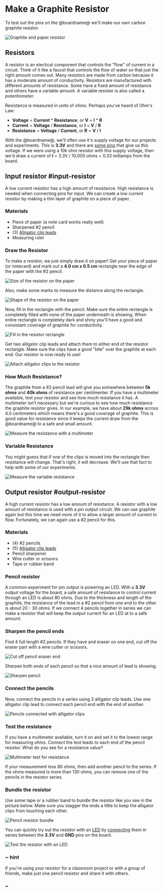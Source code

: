 # Make a Graphite Resistor

To test out the pins on the @boardname@ we'll make our own carbon graphite resistor.

![Graphite and paper resistor](/static/cp/learn/pins-tutorial/make-a-resistor/graphite-resistor.jpg)

## Resistors

A resistor is an electical component that controls the "flow" of current in a circuit. Think of it like a faucet that controls the flow of water so that just the right amount comes out. Many resistors are made from carbon because it has a moderate amount of conductivity. Resistors are manufactured with different amounts of resistance. Some have a fixed amount of resistance and others have a variable amount. A variable resister is also called a _potentiometer_.

Resistance is measured in units of _ohms_. Perhaps you've heard of Ohm's Law:

* **Voltage** = **Current** \* **Resistance**, or **V** = **I** \* **R**
* **Current** = **Voltage** / **Resistance**, or **I** = **V** / **R**
* **Resistance** = **Voltage** / **Current**, or **R** = **V** / **I**

With the @boardname@, we'll often use it's supply voltage for our projects and experiments. This is **3.3V** and there are [some pins](https://learn.adafruit.com/adafruit-circuit-playground-express/pinouts#power-pads-4-3) that give us this voltage. If we were using a 10k ohm resistor with this supply voltage, then we'd draw a current of **I** = 3.3V / 10,000 ohms = 0.33 milliamps from the board.

## Input resistor #input-resistor

A low current resistior has a high amount of resistance. High resistance is needed when connecting pins for input. We can create a low current resistor by making a thin layer of graphite on a piece of paper.

### Materials

* Piece of paper (a note card works really well)
* Sharpened #2 pencil
* (3) [Alligator clip leads](https://www.adafruit.com/product/4100)
* Measuring ruler

### Draw the Resistor

To make a resistor, we just simply draw it on paper! Get your piece of paper (or notecard) and mark out a **4.0 cm x 0.5 cm** rectangle near the edge of the paper with the #2 pencil.

![Size of the resistor on the paper](/static/cp/learn/pins-tutorial/make-a-resistor/resistor-size.jpg)

Also, make some marks to measure the distance along the rectangle.

![Shape of the resistor on the paper](/static/cp/learn/pins-tutorial/make-a-resistor/resistor-rectangle.jpg)

Now, fill in the rectangle with the pencil. Make sure the entire rectangle is completely filled with none of the paper underneath is showing. When entire rectangle is completely dark and shiny you'll have a good and consistant coverage of graphite for conductivity.

![Fill in the resistor rectangle](/static/cp/learn/pins-tutorial/make-a-resistor/resistor-fill.jpg)

Get two alligator clip leads and attach them to either end of the resistor rectangle. Make sure the clips have a good "bite" over the graphite at each end. Our resistor is now ready to use!

![Attach alligator clips to the resistor](/static/cp/learn/pins-tutorial/make-a-resistor/clip-to-resistor.jpg)

### How Much Resistance?

The graphite from a #2 pencil lead will give you somewhere between **5k ohms** and **40k ohms** of resistance per centimenter. If you have a multimeter available, test your resistor and see how much resistance it has. A multimeter isn't necessary but we're curious to see how much resistance the graphite resistor gives. In our example, we have about **29k ohms** across 4.0 centimeters which means there's a good coverage of graphite. This is good value for resistance since it keeps the current draw from the @boardname@ to a safe and small amount.

![Measure the resistance with a multimeter](/static/cp/learn/pins-tutorial/make-a-resistor/multimeter-test.jpg)

### Variable Resistance

You might guess that if one of the clips is moved into the rectangle then resistance will change. That's right, it will decrease. We'll use that fact to help with some of our experiments.

![Measure the variable resistance](/static/cp/learn/pins-tutorial/make-a-resistor/variable-resistance.jpg)

## Output resistor #output-resistor

A high current resistor has a low amount of resistance. A resistor with a low amount of resistance is used with a pin output circuit. We can use graphite again but this time we need more of it to allow a larger amount of current to flow. Fortunately, we can again use a #2 pencil for this.

### Materials

* (4) #2 pencils
* (5) [Alligator clip leads](https://www.adafruit.com/product/4100)
* Pencil sharpener
* Wire cutter or scissors
* Tape or rubber band

### Pencil resistor

A common experiment for pin output is powering an LED. With a **3.3V** output voltage for the board, a safe amount of resistance to control current through an LED is about 80 ohms. Due to the thickness and length of the graphite, the resistance of the lead in a #2 pencil from one end to the other is about 20 - 30 ohms. If we connect 4 pencils together in series we can make a resistor that will keep the output current for an LED at to a safe amount.

### Sharpen the pencil ends

Find 4 full length #2 pencils. If they have and eraser on one end, cut off the eraser part with a wire cutter or scissors.

![Cut off pencil eraser end](/static/cp/learn/pins-tutorial/devices/cutoff-eraser.jpg)

Sharpen both ends of each pencil so that a nice amount of lead is showing.

![Sharpen pencil](/static/cp/learn/pins-tutorial/devices/sharpen-pencil.jpg)

### Connect the pencils

Now, connect the pencils in a series using 3 alligator clip leads. Use one alligator clip lead to connect each pencil end with the end of another.

![Pencils connected with alligator clips](/static/cp/learn/pins-tutorial/devices/connect-pencils.jpg)

### Test the resistance

If you have a multimeter available, turn it on and set it to the lowest range for measuring ohms. Connect the test leads to each end of the pencil resistor. What do you see for a resistance value?

![Multimeter test for resistance](/static/cp/learn/pins-tutorial/devices/test-resistance.jpg)

If your measurement less 80 ohms, then add another pencil to the series. If the ohms measured is more than 130 ohms, you can remove one of the pencils in the resistor series.

### Bundle the resistor

Use some tape or a rubber band to bundle the resistor like you see in the picture below. Make sure you stagger the ends a little to keep the alligator clips from touching each other.

![Pencil resistor bundle](/static/cp/learn/pins-tutorial/devices/resistor-bundle.jpg)

You can quickly try out the resistor with an [LED](https://www.adafruit.com/category/90
) by [connecting](/learnsystem/pins-tutorial/devices/led-connections) them in series between the **3.3V** and **GND** pins on the board.

![Test the resistor with an LED](/static/cp/learn/pins-tutorial/devices/led-resistor-test.jpg)

### ~ hint

If you're using your resistor for a classroom project or with a group of friends, make just one pencil resistor and share it with others.

### ~

